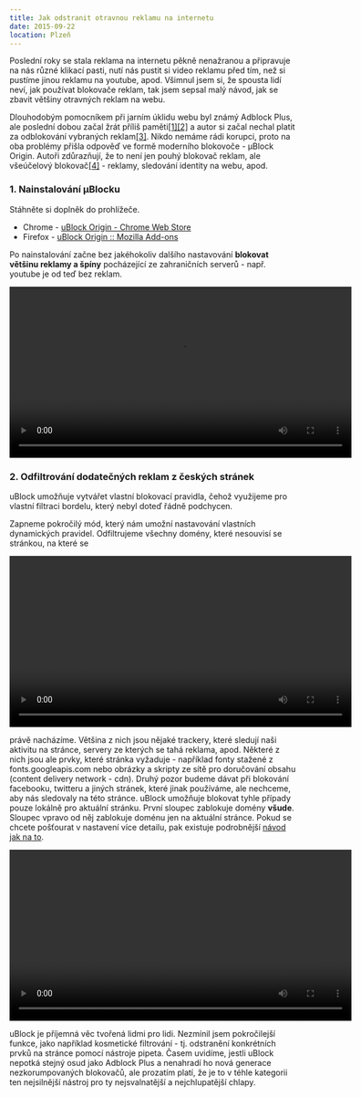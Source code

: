 ```yaml
---
title: Jak odstranit otravnou reklamu na internetu
date: 2015-09-22
location: Plzeň
---
```


Poslední roky se stala reklama na internetu pěkně nenažranou a připravuje na
nás různé klikací pasti, nutí nás pustit si video reklamu před tím, než si
pustíme jinou reklamu na youtube, apod. Všimnul jsem si, že spousta lidí neví,
jak používat blokovače reklam, tak jsem sepsal malý návod, jak se zbavit
většiny otravných reklam na webu.

Dlouhodobým pomocníkem při jarním úklidu webu byl známý Adblock Plus, ale
poslední dobou začal žrát příliš
paměti[[1]](http://lifehacker.com/adblock-plus-once-again-found-to-dramatically-increase-1576341872)[[2]](http://lifehacker.com/ublock-is-a-fast-and-lightweight-alternative-to-adblock-1625246461)
a autor si začal nechal platit za odblokování vybraných
reklam[[3]](http://www.theverge.com/2015/2/2/7963577/google-ads-get-through-adblock).
Nikdo nemáme rádi korupci, proto na oba problémy přišla odpověď ve formě
moderního blokovoče - µBlock Origin. Autoři zdůrazňují, že to není jen pouhý
blokovač reklam, ale všeúčelový
blokovač[[4]](https://github.com/gorhill/uBlock) - reklamy, sledování identity
na webu, apod.


### 1. Nainstalování µBlocku
Stáhněte si doplněk do prohlížeče.

* Chrome - [uBlock Origin - Chrome Web Store](https://chrome.google.com/webstore/detail/ublock-origin/cjpalhdlnbpafiamejdnhcphjbkeiagm?hl=cs)
* Firefox - [uBlock Origin :: Mozilla Add-ons](https://addons.mozilla.org/cs/firefox/addon/ublock-origin/)

Po nainstalování začne bez jakéhokoliv dalšího nastavování **blokovat většinu
reklamy a špíny** pocházející ze zahraničních serverů - např. youtube je od teď bez
reklam.

<div class="video-center">
    <video height="300px" autoplay loop>
        <source src="static/ublock1.mp4" />
    </video>
</div>

### 2. Odfiltrování dodatečných reklam z českých stránek
uBlock umožňuje vytvářet vlastní blokovací pravidla, čehož využijeme pro
vlastní filtraci bordelu, který nebyl doteď řádně podchycen.

Zapneme pokročilý mód, který nám umožní nastavování vlastních dynamických
pravidel. Odfiltrujeme všechny domény, které nesouvisí se stránkou, na které se

<div class="video-center">
    <video height="300px" autoplay loop>
        <source src="static/ublock2.mp4" />
    </video>
</div>

právě nacházíme. Většina z nich jsou nějaké trackery, které sledují naši
aktivitu na stránce, servery ze kterých se tahá reklama, apod. Některé z nich
jsou ale prvky, které stránka vyžaduje - například fonty stažené z
fonts.googleapis.com nebo obrázky a skripty ze sítě pro doručování obsahu
(content delivery network - cdn). Druhý pozor budeme dávat při blokování
facebooku, twitteru a jiných stránek, které jinak používáme, ale nechceme, aby
nás sledovaly na této stránce. uBlock umožňuje blokovat tyhle případy pouze
lokálně pro aktuální stránku. První sloupec zablokuje domény **všude**. Sloupec
vpravo od něj zablokuje doménu jen na aktuální stránce. Pokud se chcete
pošťourat v nastavení více detailu, pak existuje podrobnější [návod jak na
to](https://github.com/gorhill/uBlock/wiki/Dynamic-filtering:-quick-guide).

<div class="video-center">
    <video height="300px" autoplay loop>
        <source src="static/ublock3.mp4" />
    </video>
</div>


uBlock je příjemná věc tvořená lidmi pro lidi. Nezmínil jsem pokročilejší
funkce, jako například kosmetické filtrování - tj. odstranění konkrétních prvků
na stránce pomocí nástroje pipeta. Časem uvidíme, jestli uBlock nepotká stejný
osud jako Adblock Plus a nenahradí ho nová generace nezkorumpovaných blokovačů,
ale prozatím platí, že je to v téhle kategorii ten nejsilnější nástroj pro
ty nejsvalnatější a nejchlupatější chlapy.

